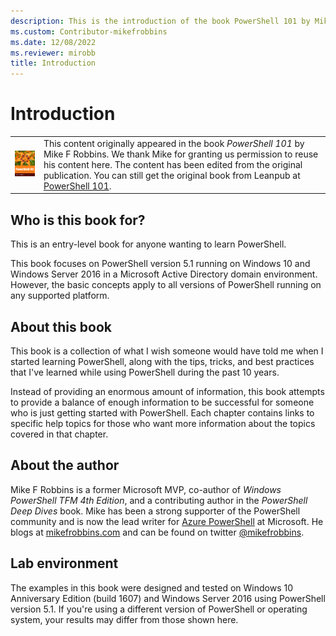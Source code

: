 ```yaml
---
description: This is the introduction of the book PowerShell 101 by Mike F. Robbins.
ms.custom: Contributor-mikefrobbins
ms.date: 12/08/2022
ms.reviewer: mirobb
title: Introduction
---
```

# Introduction

<table>
  <tr><td>
  <a href="https://leanpub.com/powershell101">
  <img src="media/powershell101-150x194.png" alt="PowerShell 101 (the book)" />
  </a>
  </td>
  <td colspan=2>
  This content originally appeared in the book <em>PowerShell 101</em> by Mike F Robbins. We thank
  Mike for granting us permission to reuse his content here. The content has been edited from the
  original publication. You can still get the original book from Leanpub at
  <a href="https://leanpub.com/powershell101">PowerShell 101</a>.
  </td></tr>
</table>

## Who is this book for?

This is an entry-level book for anyone wanting to learn PowerShell.

This book focuses on PowerShell version 5.1 running on Windows 10 and Windows Server 2016 in a
Microsoft Active Directory domain environment. However, the basic concepts apply to all versions of
PowerShell running on any supported platform.

## About this book

This book is a collection of what I wish someone would have told me when I started learning
PowerShell, along with the tips, tricks, and best practices that I've learned while using PowerShell
during the past 10 years.

Instead of providing an enormous amount of information, this book attempts to provide a balance of
enough information to be successful for someone who is just getting started with PowerShell. Each
chapter contains links to specific help topics for those who want more information about the topics
covered in that chapter.

## About the author

Mike F Robbins is a former Microsoft MVP, co-author of _Windows PowerShell TFM 4th Edition_, and a
contributing author in the _PowerShell Deep Dives_ book. Mike has been a strong supporter of the
PowerShell community and is now the lead writer for [Azure PowerShell][Azure PowerShell] at Microsoft. He blogs at
[mikefrobbins.com][mikefrobbins.com] and can be found on twitter [@mikefrobbins][@mikefrobbins].

## Lab environment

The examples in this book were designed and tested on Windows 10 Anniversary Edition (build 1607)
and Windows Server 2016 using PowerShell version 5.1. If you're using a different version of
PowerShell or operating system, your results may differ from those shown here.

<!-- link references -->
[@mikefrobbins]: https://twitter.com/mikefrobbins
[mikefrobbins.com]: https://mikefrobbins.com/
[PowerShell 101]: https://leanpub.com/powershell101
[Azure PowerShell]: /powershell/azure
